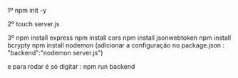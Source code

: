 1º npm init -y

2º touch server.js

3º 
npm install express 
npm install cors
npm install jsonwebtoken
npm install bcrypty
npm install nodemon  (adicionar a configuração no package.json :  "backend":"nodemon server.js")

e para rodar é só digitar : npm run backend